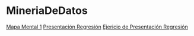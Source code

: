 # MineriaDeDatos

[Mapa Mental 1](https://github.com/sofiarosalesg/MineriaDeDatos/blob/master/MapaMental_1_1799219.pdf)
[Presentación Regresión](https://github.com/valerianavarro99/Mineria_De_Datos/blob/master/Presentaci%C3%B3n_Regresi%C3%B3n_002.pdf)
[Ejericio de Presentación Regresión](https://github.com/valerianavarro99/Mineria_De_Datos/blob/master/EjercicioPresentaci%C3%B3n_Regresi%C3%B3n_002.pdf)
